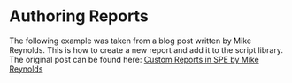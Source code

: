 # Authoring Reports

The following example was taken from a blog post written by Mike Reynolds. This is how to create a new report and add it to the script library. The original post can be found here: 
[Custom Reports in SPE by Mike Reynolds](http://sitecorejunkie.com/2014/05/28/create-a-custom-report-in-sitecore-powershell-extensions/)

